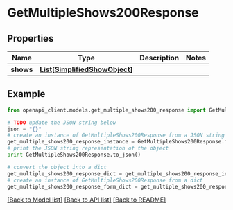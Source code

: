 # GetMultipleShows200Response


## Properties
Name | Type | Description | Notes
------------ | ------------- | ------------- | -------------
**shows** | [**List[SimplifiedShowObject]**](SimplifiedShowObject.md) |  | 

## Example

```python
from openapi_client.models.get_multiple_shows200_response import GetMultipleShows200Response

# TODO update the JSON string below
json = "{}"
# create an instance of GetMultipleShows200Response from a JSON string
get_multiple_shows200_response_instance = GetMultipleShows200Response.from_json(json)
# print the JSON string representation of the object
print GetMultipleShows200Response.to_json()

# convert the object into a dict
get_multiple_shows200_response_dict = get_multiple_shows200_response_instance.to_dict()
# create an instance of GetMultipleShows200Response from a dict
get_multiple_shows200_response_form_dict = get_multiple_shows200_response.from_dict(get_multiple_shows200_response_dict)
```
[[Back to Model list]](../README.md#documentation-for-models) [[Back to API list]](../README.md#documentation-for-api-endpoints) [[Back to README]](../README.md)


